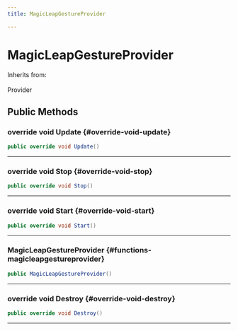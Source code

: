 ```yaml
---
title: MagicLeapGestureProvider

---
```


# MagicLeapGestureProvider







Inherits from: <br></br>Provider




## Public Methods

### override void Update {#override-void-update}

```csharp
public override void Update()
```






-----------

### override void Stop {#override-void-stop}

```csharp
public override void Stop()
```






-----------

### override void Start {#override-void-start}

```csharp
public override void Start()
```






-----------

###  MagicLeapGestureProvider {#functions-magicleapgestureprovider}

```csharp
public MagicLeapGestureProvider()
```






-----------

### override void Destroy {#override-void-destroy}

```csharp
public override void Destroy()
```






-----------

